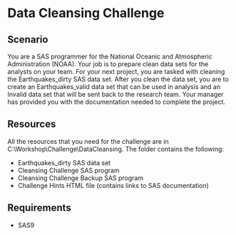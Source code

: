# Data Cleansing Challenge

## Scenario
You are a SAS programmer for the National Oceanic and Atmospheric Administration (NOAA). Your 
job is to prepare clean data sets for the analysts on your team.
For your next project, you are tasked with cleaning the Earthquakes_dirty SAS data set. After you 
clean the data set, you are to create an Earthquakes_valid data set that can be used in analysis 
and an Invalid data set that will be sent back to the research team. Your manager has provided you 
with the documentation needed to complete the project.

## Resources
All the resources that you need for the challenge are in C:\Workshop\Challenge\DataCleansing. The 
folder contains the following:
- Earthquakes_dirty SAS data set
- Cleansing Challenge SAS program
- Cleansing Challenge Backup SAS program
- Challenge Hints HTML file (contains links to SAS documentation)

## Requirements
- SAS9